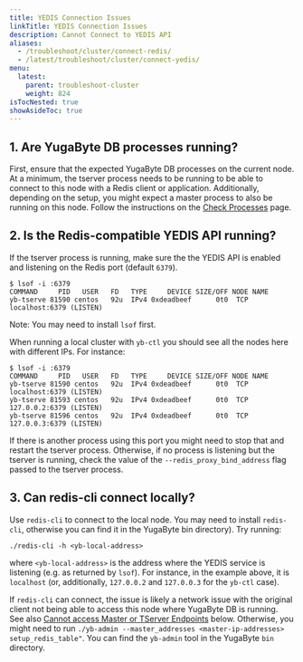 ```yaml
---
title: YEDIS Connection Issues
linkTitle: YEDIS Connection Issues
description: Cannot Connect to YEDIS API
aliases:
  - /troubleshoot/cluster/connect-redis/
  - /latest/troubleshoot/cluster/connect-yedis/
menu:
  latest:
    parent: troubleshoot-cluster
    weight: 824
isTocNested: true
showAsideToc: true
---
```


## 1. Are YugaByte DB processes running?

First, ensure that the expected YugaByte DB processes on the current node.
At a minimum, the tserver process needs to be running to be able to connect to this node with a Redis client or application.
Additionally, depending on the setup, you might expect a master process to also be running on this node.
Follow the instructions on the [Check Processes](../../nodes/check-processes/) page.

## 2. Is the Redis-compatible YEDIS API running?

If the tserver process is running, make sure the the YEDIS API is enabled and listening on the Redis port (default `6379`).

```
$ lsof -i :6379
COMMAND     PID   USER   FD   TYPE     DEVICE SIZE/OFF NODE NAME
yb-tserve 81590 centos   92u  IPv4 0xdeadbeef      0t0  TCP localhost:6379 (LISTEN)
```

Note: You may need to install `lsof` first.

When running a local cluster with `yb-ctl` you should see all the nodes here with different IPs. For instance:

```
$ lsof -i :6379
COMMAND     PID   USER   FD   TYPE     DEVICE SIZE/OFF NODE NAME
yb-tserve 81590 centos   92u  IPv4 0xdeadbeef      0t0  TCP localhost:6379 (LISTEN)
yb-tserve 81593 centos   92u  IPv4 0xdeadbeef      0t0  TCP 127.0.0.2:6379 (LISTEN)
yb-tserve 81596 centos   92u  IPv4 0xdeadbeef      0t0  TCP 127.0.0.3:6379 (LISTEN)
```
If there is another process using this port you might need to stop that and restart the tserver process.
Otherwise, if no process is listening but the tserver is running, check the value of the `--redis_proxy_bind_address` flag passed to the 
tserver process.

## 3. Can redis-cli connect locally?

Use `redis-cli` to connect to the local node.
You may need to install `redis-cli`, otherwise you can find it in the YugaByte bin directory). 
Try running:

```
./redis-cli -h <yb-local-address>
```
where `<yb-local-address>` is the address where the YEDIS service is listening (e.g. as returned by `lsof`). For instance, in the example above, it is `localhost` (or, additionally, `127.0.0.2` and `127.0.0.3` for the `yb-ctl` case).

If `redis-cli` can connect, the issue is likely a network issue with the original client not being able to access this node where YugaByte DB is running. See also [Cannot access Master or TServer Endpoints](#cannot-access-master-or-tserver-endpoints) below.
Otherwise, you might need to run `./yb-admin --master_addresses <master-ip-addresses> setup_redis_table"`. You can find the `yb-admin` tool in the YugaByte `bin` directory.
